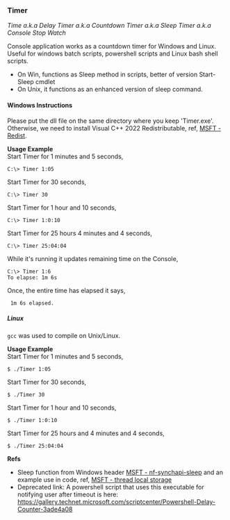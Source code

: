 ### Timer
*Time a.k.a Delay Timer a.k.a Countdown Timer a.k.a Sleep Timer a.k.a Console Stop Watch*

Console application works as a countdown timer for Windows and Linux. Useful for windows batch scripts, powershell scripts and Linux bash shell scripts.

- On Win, functions as Sleep method in scripts, better of version Start-Sleep cmdlet
- On Unix, it functions as an enhanced version of sleep command.

#### Windows Instructions
Please put the dll file on the same directory where you keep 'Timer.exe'.
Otherwise, we need to install Visual C++ 2022 Redistributable, ref, [MSFT - Redist](https://learn.microsoft.com/en-us/cpp/windows/latest-supported-vc-redist).

**Usage Example**  
Start Timer for 1 minutes and 5 seconds,

    C:\> Timer 1:05

Start Timer for 30 seconds,

    C:\> Timer 30

Start Timer for 1 hour and 10 seconds,

    C:\> Timer 1:0:10

Start Timer for 25 hours 4 minutes and 4 seconds,

    C:\> Timer 25:04:04

While it's running it updates remaining time on the Console,

    C:\> Timer 1:6
    To elapse: 1m 6s

Once, the entire time has elapsed it says,

     1m 6s elapsed.


##### Linux
`gcc` was used to compile on Unix/Linux.

**Usage Example**  
Start Timer for 1 minutes and 5 seconds,

    $ ./Timer 1:05

Start Timer for 30 seconds,

    $ ./Timer 30

Start Timer for 1 hour and 10 seconds,

    $ ./Timer 1:0:10

Start Timer for 25 hours and 4 minutes and 4 seconds,

    $ ./Timer 25:04:04


**Refs**  
- Sleep function from Windows header [MSFT - nf-synchapi-sleep](https://learn.microsoft.com/en-us/windows/win32/api/synchapi/nf-synchapi-sleep) and an example use in code, ref, [MSFT - thread local storage](https://learn.microsoft.com/en-us/windows/win32/procthread/using-thread-local-storage)
- Deprecated link: A powershell script that uses this executable for notifying user after timeout is here: https://gallery.technet.microsoft.com/scriptcenter/Powershell-Delay-Counter-3ade4a08
